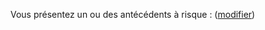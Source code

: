 Vous présentez un ou des antécédents à risque : <b id="nom-antecedents"></b>
 (<a href="#antecedents">modifier</a>)
